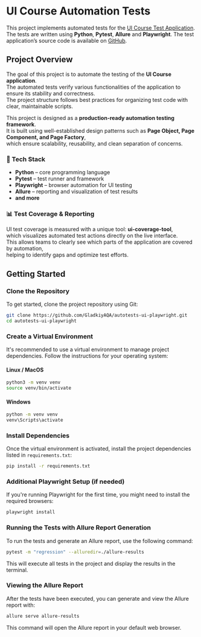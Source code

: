 # UI Course Automation Tests

This project implements automated tests for
the [UI Course Test Application](https://nikita-filonov.github.io/qa-automation-engineer-ui-course/#/auth/login). The
tests are written using **Python**, **Pytest**, **Allure** and **Playwright**. The test application’s source code is available
on [GitHub](https://github.com/Nikita-Filonov/qa-automation-engineer-ui-course).

## Project Overview

The goal of this project is to automate the testing of the **UI Course application**.  
The automated tests verify various functionalities of the application to ensure its stability and correctness.  
The project structure follows best practices for organizing test code with clear, maintainable scripts.

This project is designed as a **production-ready automation testing framework**.  
It is built using well-established design patterns such as **Page Object, Page Component, and Page Factory**,  
which ensure scalability, reusability, and clean separation of concerns.

### 🔧 Tech Stack
- **Python** – core programming language  
- **Pytest** – test runner and framework  
- **Playwright** – browser automation for UI testing  
- **Allure** – reporting and visualization of test results  
- **and more**
 
### 📊 Test Coverage & Reporting
UI test coverage is measured with a unique tool: **ui-coverage-tool**,  
which visualizes automated test actions directly on the live interface.  
This allows teams to clearly see which parts of the application are covered by automation,  
helping to identify gaps and optimize test efforts.

## Getting Started

### Clone the Repository

To get started, clone the project repository using Git:

```bash
git clone https://github.com/GladkiyAQA/autotests-ui-playwright.git
cd autotests-ui-playwright
```

### Create a Virtual Environment

It's recommended to use a virtual environment to manage project dependencies. Follow the instructions for your operating
system:

#### Linux / MacOS

```bash
python3 -m venv venv
source venv/bin/activate
```

#### Windows

```bash
python -m venv venv
venv\Scripts\activate
```

### Install Dependencies

Once the virtual environment is activated, install the project dependencies listed in `requirements.txt`:

```bash
pip install -r requirements.txt
```

### Additional Playwright Setup (if needed)

If you're running Playwright for the first time, you might need to install the required browsers:

```bash
playwright install
```

### Running the Tests with Allure Report Generation

To run the tests and generate an Allure report, use the following command:

```bash
pytest -m "regression" --alluredir=./allure-results
```

This will execute all tests in the project and display the results in the terminal.

### Viewing the Allure Report

After the tests have been executed, you can generate and view the Allure report with:

```bash
allure serve allure-results
```

This command will open the Allure report in your default web browser.
